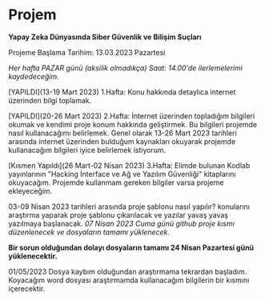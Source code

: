 # Projem
**Yapay Zeka Dünyasında Siber Güvenlik ve Bilişim Suçları**

Projeme Başlama Tarihim: 13.03.2023 Pazartesi

*Her hafta PAZAR günü (aksilik olmadıkça) Saat: 14.00'de ilerlemelerimi kaydedeceğim.*

[YAPILDI](13-19 Mart 2023) 1.Hafta: Konu hakkında detaylıca internet üzerinden bilgi toplamak. 

[YAPILDI](20-26 Mart 2023) 2.Hafta: İnternet üzerinden topladığım bilgileri okumak ve kendimi proje konum hakkında geliştirmek. Bu bilgileri projemde nasıl kullanacağımı belirlemek.
Genel olarak 13-26 Mart 2023 tarihleri arasında internet üzerinden bulduğum kaynakları okuyarak projemde kullanacağım bilgileri iyice belirlemek istiyorum.

[Kısmen Yapıldı](26 Mart-02 Nisan 2023) 3.Hafta: Elimde bulunan Kodlab yayınlarının "Hacking İnterface ve Ağ ve Yazılım Güvenliği" kitaplarını okuyacağım. Projemde kullanmam gereken bilgiler varsa projeme ekleyeceğim.

03-09 Nisan 2023 tarihleri arasında proje şablonu nasıl yapılır? konularını araştırma yaparak proje şablonu çıkarılacak ve yazılar yavaş yavaş yazılmaya başlanacak.
*07 Nisan 2023 Cuma günü github proje kısmı düzenlenecek ve dosyaların tamamı yüklenecek.*

**Bir sorun olduğundan dolayı dosyaların tamamı 24 Nisan Pazartesi günü yüklenecektir.**

01/05/2023 Dosya kaybım olduğundan araştırmama tekrardan başladım. Koyacağım word dosyası araştırmamda kullanacağım bilgilerin bir kısmını içerecektir.
